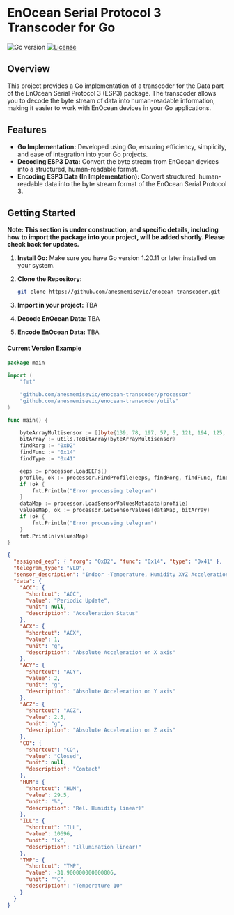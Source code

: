 # EnOcean Serial Protocol 3 Transcoder for Go

![Go version](https://img.shields.io/badge/Go-1.21.4-blue.svg)
[![License](https://img.shields.io/badge/License-MIT-blue.svg)](LICENSE)

## Overview

This project provides a Go implementation of a transcoder for the Data part of the EnOcean Serial Protocol 3 (ESP3) package. The transcoder allows you to decode the byte stream of data into human-readable information, making it easier to work with EnOcean devices in your Go applications.

## Features

- **Go Implementation:** Developed using Go, ensuring efficiency, simplicity, and ease of integration into your Go projects.
- **Decoding ESP3 Data:** Convert the byte stream from EnOcean devices into a structured, human-readable format.
- **Encoding ESP3 Data (In Implementation):** Convert structured, human-readable data into the byte stream format of the EnOcean Serial Protocol 3.

## Getting Started

**Note: This section is under construction, and specific details, including how to import the package into your project, will be added shortly. Please check back for updates.**

1. **Install Go:**
   Make sure you have Go version 1.20.11 or later installed on your system.

2. **Clone the Repository:**
   ```bash
   git clone https://github.com/anesmemisevic/enocean-transcoder.git

3. **Import in your project:**
  TBA
4. **Decode EnOcean Data:**
  TBA
5. **Encode EnOcean Data:**
  TBA


#### Current Version Example

```Go
package main

import (
	"fmt"

	"github.com/anesmemisevic/enocean-transcoder/processor"
	"github.com/anesmemisevic/enocean-transcoder/utils"
)

func main() {

	byteArrayMultisensor := []byte{139, 78, 197, 57, 5, 121, 194, 125, 17}
	bitArray := utils.ToBitArray(byteArrayMultisensor)
	findRorg := "0xD2"
	findFunc := "0x14"
	findType := "0x41"

	eeps := processor.LoadEEPs()
	profile, ok := processor.FindProfile(eeps, findRorg, findFunc, findType)
	if !ok {
		fmt.Println("Error processing telegram")
	}
	dataMap := processor.LoadSensorValuesMetadata(profile)
	valuesMap, ok := processor.GetSensorValues(dataMap, bitArray)
	if !ok {
		fmt.Println("Error processing telegram")
	}
	fmt.Println(valuesMap)
}
```

```json
{
  "assigned_eep": { "rorg": "0xD2", "func": "0x14", "type": "0x41" },
  "telegram_type": "VLD",
  "sensor_description": "Indoor -Temperature, Humidity XYZ Acceleration, Illumination Sensor",
  "data": {
    "ACC": {
      "shortcut": "ACC",
      "value": "Periodic Update",
      "unit": null,
      "description": "Acceleration Status"
    },
    "ACX": {
      "shortcut": "ACX",
      "value": 1,
      "unit": "g",
      "description": "Absolute Acceleration on X axis"
    },
    "ACY": {
      "shortcut": "ACY",
      "value": 2,
      "unit": "g",
      "description": "Absolute Acceleration on Y axis"
    },
    "ACZ": {
      "shortcut": "ACZ",
      "value": 2.5,
      "unit": "g",
      "description": "Absolute Acceleration on Z axis"
    },
    "CO": {
      "shortcut": "CO",
      "value": "Closed",
      "unit": null,
      "description": "Contact"
    },
    "HUM": {
      "shortcut": "HUM",
      "value": 29.5,
      "unit": "%",
      "description": "Rel. Humidity linear)"
    },
    "ILL": {
      "shortcut": "ILL",
      "value": 10696,
      "unit": "lx",
      "description": "Illumination linear)"
    },
    "TMP": {
      "shortcut": "TMP",
      "value": -31.900000000000006,
      "unit": "°C",
      "description": "Temperature 10"
    }
  }
}

```

